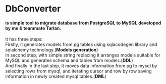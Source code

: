 # <h1>DbConverter</h1> <h4>is simple tool to migrate database from PostgreSQL to MySQL developed by me & teammate Tarlan.</h4>

It has three steps:
<br/>Firstly, it generates models from pg tables using sqlacodegen library and sqlalchemy technology.(<b>Models generation</b>)
<br/>In second step, with simple string replacing it arranges models suitable for MySQL and generates schema and tables from models.(<b>DDL</b>)
<br/>And finally in the last step, it moves data information from pg to mysql by selecting rows from mysql, and iterating cursor 
and row by row saving information in newly created mysql tables.(<b>DML</b>)
